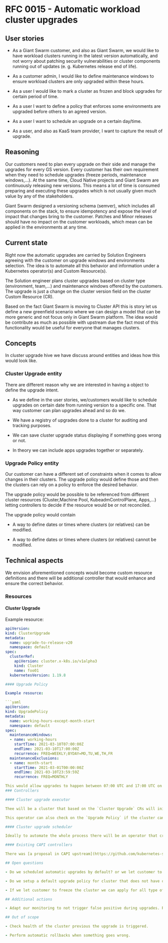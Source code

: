 # RFC 0015 - Automatic workload cluster upgrades

## User stories

- As a Giant Swarm customer, and also as Giant Swarm, we would like to have workload clusters running in the latest version automatically, and not worry about patching security vulnerabilities or cluster components running out of updates (e. g. Kubernetes release end of life).

- As a customer admin, I would like to define maintenance windows to ensure workload clusters are only upgraded within these hours.

- As a user I would like to mark a cluster as frozen and block upgrades for certain period of time.

- As a user I want to define a policy that enforces some environments are upgraded before others to an agreed version.

- As a user I want to schedule an upgrade on a certain day/time.

- As a user, and also as KaaS team provider, I want to capture the result of upgrade.

## Reasoning

Our customers need to plan every upgrade on their side and manage the upgrades for every GS version. Every customer has their own requirement when they need to schedule upgrades (freeze periods, maintenance windows,...). At the same time, Cloud Native projects and Giant Swarm are continuously releasing new versions. This means a lot of time is consumed preparing and executing these upgrades which is not usually given much value by any of the stakeholders. 

Giant Swarm designed a versioning schema (semver), which includes all components on the stack, to ensure idempotency and expose the level of impact that changes bring to the customer. Patches and Minor releases should have no impact on the customer workloads, which mean can be applied in the environments at any time. 

## Current state

Right now the automatic upgrades are carried by Solution Engineers agreeing with the customer on upgrade windows and environments selection. The idea is to automate all this behavior and information under a Kubernetes operator(s) and Custom Resource(s).

The Solution engineer plans cluster upgrades based on cluster type (environment, team,...) and maintenance windows offered by the customers. The upgrade is just a change on the cluster version field on the cluster Custom Resource (CR).

Based on the fact Giant Swarm is moving to Cluster API this is story let us define a new greenfield scenario where we can design a model that can be more generic and not focus only in Giant Swarm platform. The idea would be contribute as much as possible with upstream due the fact most of this functionality would be useful for everyone that manages clusters.

## Concepts

In cluster upgrade hive we have discuss around entities and ideas how this would look like.

### Cluster Upgrade entity

There are different reason why we are interested in having a object to define the upgrade intent. 

- As we define in the user stories, we/customers would like to schedule upgrades on certain date from running version to a specific one. That way customer can plan upgrades ahead and so do we.

- We have a registry of upgrades done to a cluster for auditing and tracking purposes.

- We can save cluster upgrade status displaying if something goes wrong or not.

- In theory we can include apps upgrades together or separately.

### Upgrade Policy entity

Our customer can have a different set of constraints when it comes to allow changes in their clusters. The upgrade policy would define those and then the clusters can rely on a policy to enforce the desired behavior.

The upgrade policy would be possible to be referenced from different cluster resources (Cluster,Machine Pool, KubeadmControlPlane, Apps,...) letting controllers to decide if the resource would be or not reconciled.

The upgrade policy would contain

- A way to define dates or times where clusters (or relatives) can be modified.

- A way to define dates or times where clusters (or relatives) cannot be modified.

## Technical aspects

We envision aforementioned concepts would become custom resource definitions and there will be additional controller that would enhance and ensure the correct behavior.

### Resources

#### Cluster Upgrade

Example resource:

```yaml
apiVersion: 
kind: ClusterUpgrade
metadata:
  name: upgrade-to-release-v20
  namespace: default
spec:
  clusterRef:
    apiVersion: cluster.x-k8s.io/v1alpha3
    kind: Cluster
    name: foo01
  kubernetesVersion: 1.19.8

#### Upgrade Policy

Example resource:

```yaml
apiVersion: 
kind: UpgradePolicy
metadata:
  name: working-hours-except-month-start
  namespace: default
spec:
  maintenanceWindows:
  - name: working-hours
    startTime: 2021-03-10T07:00:00Z
    endTime: 2021-03-10T17:00:00Z
    recurrence: FREQ=WEEKLY;BYDAY=MO,TU,WE,TH,FR
  maintenanceExclusions:
  - name: month-start
    startTime: 2021-03-01T00:00:00Z
    endTime: 2021-03-10T23:59:59Z
    recurrence: FREQ=MONTHLY

This would allow upgrades to happen between 07:00 UTC and 17:00 UTC on Monday-Friday, except for days between 1st and 10th of a month.
### Controllers

#### Cluster upgrade executor

Thee will be a cluster that based on the `Cluster Upgrade` CRs will initiate the upgrades changing the labels on the specific CR(s), it could include Apps. 

This operator can also check on the `Upgrade Policy` if the cluster can be done or not, and in case it cannot happen alert or set an appropriate status on the object status.

#### Cluster upgrade scheduler

Ideally to automate the whole process there will be an operator that creates all the `Cluster Upgrade` CRs when a new release of Giant Swarm is created.

#### Existing CAPI controllers

There was [a proposal in CAPI upstream](https://github.com/kubernetes-sigs/cluster-api/blob/master/docs/proposals/20191017-kubeadm-based-control-plane.md) for the KubeadmControlPlane (later included in CAPZ components) to add `upgradeAfter` parameter to influence on the upgrades. The idea would be to create a new proposal that allows to point a new entity (`UpgradePolicy`) to extend the possibilities more than a single timestamp. Later controllers could leverage on that to allow changes or not to their reconciled resources.

## Open questions

- Do we scheduled automatic upgrades by default? or we let customer to scheduled them (maybe suggesting in our UI a cluster upgrade need to be scheduled)? 

- Do we setup a default upgrade policy for cluster that does not have one defined/attached?

- If we let customer to freeze the cluster we can apply for all type of upgrades? at some point it can be used for chart operator (or a new app upgrade operator) too to disable app upgrades?

## Additional actions

- Adapt our monitoring to not trigger false positive during upgrades. Right now, the upgrades usually trigger alerts (like `ServiceLevelBurnRateTooHigh`) which are false positives (all nodes are rolled during upgrade, so it should be omitted). At the same time having specific alerts for upgrades can be valuable (like one when master is not coming up after X minutes)

## Out of scope

- Check health of the cluster previous the upgrade is triggered.

- Perform automatic rollbacks when something goes wrong.
